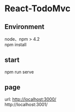 # React-TodoMvc
## Environment
node、npm > 4.2  
npm install  

## start
npm run serve  

## page
url: [http://localhost:3000/](http://localhost:3000/)  
http://localhost:3001/  
